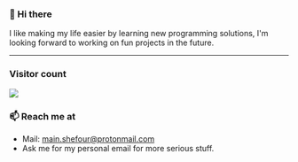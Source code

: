 ### 👋 Hi there 
I like making my life easier by learning new programming solutions, I'm looking forward to working on fun projects in the future.

<hr />

### Visitor count
<img src="https://profile-counter.glitch.me/shefour/count.svg" />

### 📫 Reach me at 
- Mail: main.shefour@protonmail.com
- Ask me for my personal email for more serious stuff.

